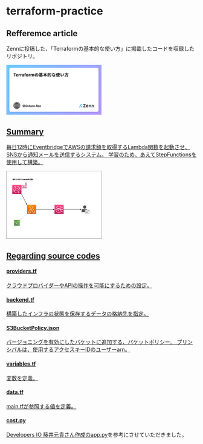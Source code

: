 # terraform-practice
## Refferemce article
Zennに投稿した、「Terraformの基本的な使い方」に掲載したコードを収録したリポジトリ。

<a href="https://zenn.dev/lifewithpiano/articles/terraform_practice2304"><img src="images/terraform_practice_zenn.png" width="50%">

## Summary
毎日12時にEventbridgeでAWSの請求額を取得するLambda関数を起動させ、SNSから通知メールを送信するシステム。
学習のため、あえてStepFunctionsを使用して構築。

<img src="images/EventBridge.drawio.png" width="50%">

## Regarding source codes
#### providers.tf
クラウドプロバイダーやAPIの操作を可能にするための設定。

#### backend.tf
構築したインフラの状態を保存するデータの格納先を指定。

#### S3BucketPolicy.json
バージョニングを有効にしたバケットに追加する、バケットポリシー。
プリンシパルは、使用するアクセスキーIDのユーザーarn。

#### variables.tf
変数を定義。

#### data.tf
main.tfが参照する値を定義。

#### cost.py
[Developers IO 藤井元貴さん作成のapp.py](https://dev.classmethod.jp/articles/notify-slack-aws-billing/)を参考にさせていただきました。
